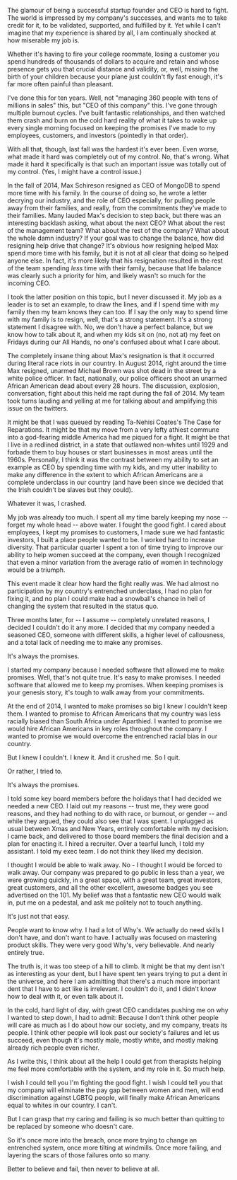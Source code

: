 The glamour of being a successful startup founder and CEO is hard to fight.  The world is impressed by my company's successes, and wants me to take credit for it, to be validated, supported, and fulfilled by it.  Yet while I can't imagine that my experience is shared by all, I am continually shocked at how miserable my job is.

Whether it's having to fire your college roommate, losing a customer you spend hundreds of thousands of dollars to acquire and retain and whose presence gets you that crucial distance and validity, or, well, missing the birth of your children because your plane just couldn't fly fast enough, it's far more often painful than pleasant.

I've done this for ten years.  Well, not "managing 360 people with tens of millions in sales" this, but "CEO of this company" this.  I've gone through multiple burnout cycles.  I've built fantastic relationships, and then watched them crash and burn on the cold hard reality of what it takes to wake up every single morning focused on keeping the promises I've made to my employees, customers, and investors (pointedly in that order).

With all that, though, last fall was the hardest it's ever been.  Even worse, what made it hard was completely out of my control.  No, that's wrong.  What made it hard it specifically is that such an important issue was totally out of my control.  (Yes, I might have a control issue.)

In the fall of 2014, Max Schireson resigned as CEO of MongoDB to spend more time with his family.  In the course of doing so, he wrote a letter decrying our industry, and the role of CEO especially, for pulling people away from their families, and really, from the commitments they've made to their families.  Many lauded Max's decision to step back, but there was an interesting backlash asking, what about the next CEO?  What about the rest of the management team?  What about the rest of the company?  What about the whole damn industry? If your goal was to change the balance, how did resigning help drive that change?  It's obvious how resigning helped Max spend more time with his family, but it is not at all clear that doing so helped anyone else.  In fact, it's more likely that his resignation resulted in the rest of the team spending *less* time with their family, because that life balance was clearly such a priority for him, and likely wasn't so much for the incoming CEO.

I took the latter position on this topic, but I never discussed it.  My job as a leader is to set an example, to draw the lines, and if I spend time with my family then my team knows they can too.  If I say the only way to spend time with my family is to resign, well, that's a strong statement.  It's a strong statement I disagree with.  No, we don't have a perfect balance, but we know how to talk about it, and when my kids sit on (no, not at) my feet on Fridays during our All Hands, no one's confused about what I care about.

The completely insane thing about Max's resignation is that it occurred during literal race riots in our country.  In August 2014, right around the time Max resigned, unarmed Michael Brown was shot dead in the street by a white police officer.  In fact, nationally, our police officers shoot an unarmed African American dead about every 28 hours.  The discussion, explosion, conversation, fight about this held me rapt during the fall of 2014.  My team took turns lauding and yelling at me for talking about and amplifying this issue on the twitters.

It might be that I was queued by reading Ta-Nehisi Coates's The Case for Reparations.  It might be that my move from a very lefty athiest commune into a god-fearing middle America had me piqued for a fight.  It might be that I live in a redlined district, in a state that outlawed non-whites until 1929 and forbade them to buy houses or start businesses in most areas until the 1960s.  Personally, I think it was the contrast between my ability to set an example as CEO by spending time with my kids, and my utter inability to make any difference in the extent to which African Americans are a complete underclass in our country (and have been since we decided that the Irish couldn't be slaves but they could).

Whatever it was, I crashed.

My job was already too much.  I spent all my time barely keeping my nose -- forget my whole head -- above water.  I fought the good fight.  I cared about employees, I kept my promises to customers, I made sure we had fantastic investors, I built a place people wanted to be.  I worked hard to increase diversity.  That particular quarter I spent a ton of time trying to improve our ability to help women succeed at the company, even though I recognized that even a minor variation from the average ratio of women in technology would be a triumph.

This event made it clear how hard the fight really was.  We had almost no participation by my country's entrenched underclass, I had no plan for fixing it, and no plan I could make had a snowball's chance in hell of changing the system that resulted in the status quo.

Three months later, for -- I assume -- completely unrelated reasons, I decided I couldn't do it any more.  I decided that my company needed a seasoned CEO, someone with different skills, a higher level of callousness, and a total lack of needing me to make any promises.

It's always the promises.

I started my company because I needed software that allowed me to make promises.  Well, that's not quite true.  It's easy to make promises.  I needed software that allowed me to keep my promises.  When keeping promises is your genesis story, it's tough to walk away from your commitments.

At the end of 2014, I wanted to make promises so big I knew I couldn't keep them.  I wanted to promise to African Americans that my country was less racially biased than South Africa under Aparthied.  I wanted to promise we would hire African Americans in key roles throughout the company.  I wanted to promise we would overcome the entrenched racial bias in our country.

But I knew I couldn't.  I knew it.  And it crushed me.  So I quit.

Or rather, I tried to.

It's always the promises.

I told some key board members before the holidays that I had decided we needed a new CEO.  I laid out my reasons -- trust me, they were good reasons, and they had nothing to do with race, or burnout, or gender -- and while they argued, they could also see that I was spent.  I unplugged as usual between Xmas and New Years, entirely comfortable with my decision.  I came back, and delivered to those board members the final decision and a plan for enacting it.  I hired a recruiter. Over a tearful lunch, I told my assistant.  I told my exec team.  I do not think they liked my decision.

I thought I would be able to walk away.  No - I thought I would be forced to walk away.  Our company was prepared to go public in less than a year, we were growing quickly, in a great space, with a great team, great investors, great customers, and all the other excellent, awesome badges you see advertised on the 101.  My belief was that a fantastic new CEO would walk in, put me on a pedestal, and ask me politely not to touch anything.

It's just not that easy.

People want to know why.  I had a lot of Why's. We actually do need skills I don't have, and don't want to have.  I actually was focused on mastering product skills.  They were very good Why's, very believable. And nearly entirely true.

The truth is, it was too steep of a hill to climb.  It might be that my dent isn't as interesting as your dent, but I have spent ten years trying to put a dent in the universe, and here I am admitting that there's a much more important dent that I have to act like is irrelevant.  I couldn't do it, and I didn't know how to deal with it, or even talk about it.

In the cold, hard light of day, with great CEO candidates pushing me on why I wanted to step down, I had to admit: Because I don't think other people will care as much as I do about how our society, and my company, treats its people.  I think other people will look past our society's failures and let us succeed, even though it's mostly male, mostly white, and mostly making already rich people even richer.

As I write this, I think about all the help I could get from therapists helping me feel more comfortable with the system, and my role in it.  So much help.

I wish I could tell you I'm fighting the good fight.  I wish I could tell you that my company will eliminate the pay gap between women and men, will end discrimination against LGBTQ people, will finally make African Americans equal to whites in our country.  I can't.

But I can grasp that my caring and failing is so much better than quitting to be replaced by someone who doesn't care.

So it's once more into the breach, once more trying to change an entrenched system, once more tilting at windmills.  Once more failing, and layering the scars of those failures onto so many.

Better to believe and fail, then never to believe at all.
